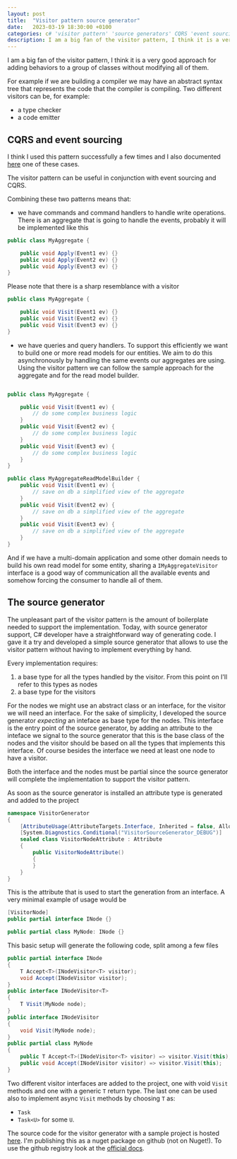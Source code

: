 ```yaml
---
layout: post
title:  "Visitor pattern source generator"
date:   2023-03-19 18:30:00 +0100
categories: c# 'visitor pattern' 'source generators' CQRS 'event sourcing' 
description: I am a big fan of the visitor pattern, I think it is a very good approach for adding behaviors to a group of classes without modifying all of them. 
---
```


I am a big fan of the visitor pattern, I think it is a very good approach for adding behaviors to a group of classes without modifying all of them. 

For example if we are building a compiler we may have an abstract syntax tree that represents the code that the compiler is compiling. Two different visitors can be, for example:
- a type checker 
- a code emitter

## CQRS and event sourcing

I think I used this pattern successfully a few times and I also documented [here](/c%23/'visitor/pattern'/workflows/2021/02/21/Workflows-with-visitor-pattern.html) one of these cases. 

The visitor pattern can be useful in conjunction with event sourcing and CQRS.

Combining these two patterns means that:
- we have commands and command handlers to handle write operations. There is an aggregate that is going to handle the events, probably it will be implemented like this

```csharp
public class MyAggregate {

    public void Apply(Event1 ev) {}
    public void Apply(Event2 ev) {}
    public void Apply(Event3 ev) {}
}
```

Please note that there is a sharp resemblance with a visitor

```csharp
public class MyAggregate {

    public void Visit(Event1 ev) {}
    public void Visit(Event2 ev) {}
    public void Visit(Event3 ev) {}
}
```

- we have queries and query handlers. To support this efficiently we want to build one or more read models for our entities. We aim to do this asynchronously by handling the same events our aggregates are using. 
Using the visitor pattern we can follow the sample approach for the aggregate and for the read model builder. 

```csharp

public class MyAggregate {

    public void Visit(Event1 ev) {
        // do some complex business logic
    }
    public void Visit(Event2 ev) {
        // do some complex business logic
    }
    public void Visit(Event3 ev) {
        // do some complex business logic
    }
}

public class MyAggregateReadModelBuilder {
    public void Visit(Event1 ev) {
        // save on db a simplified view of the aggregate
    }
    public void Visit(Event2 ev) {
        // save on db a simplified view of the aggregate
    }
    public void Visit(Event3 ev) {
        // save on db a simplified view of the aggregate
    }
}
```

And if we have a multi-domain application and some other domain needs to build his own read model for some entity, sharing a `IMyAggregateVisitor` interface is a good way of communication all the available events and somehow forcing the consumer to handle all of them.

## The source generator

The unpleasant part of the visitor pattern is the amount of boilerplate needed to support the implementation. Today, with source generator support, C# developer have a straightforward way of generating code. I gave it a try and developed a simple source generator that allows to use the visitor pattern without having to implement everything by hand. 

Every implementation requires:
1. a base type for all the types handled by the visitor. From this point on I'll refer to this types as nodes
2. a base type for the visitors

For the nodes we might use an abstract class or an interface, for the visitor we will need an interface. For the sake of simplicity, I developed the source generator _expecting_ an inteface as base type for the nodes. This interface is the entry point of the source generator, by adding an attribute to the inteface we signal to the source generator that this is the base class of the nodes and the visitor should be based on all the types that implements this interface. Of course besides the interface we need at least one node to have a visitor.

Both the interface and the nodes must be partial since the source generator will complete the implementation to support the visitor pattern.

As soon as the source generator is installed an attribute type is generated and added to the project

```csharp
namespace VisitorGenerator
{
    [AttributeUsage(AttributeTargets.Interface, Inherited = false, AllowMultiple = false)]
    [System.Diagnostics.Conditional("VisitorSourceGenerator_DEBUG")]
    sealed class VisitorNodeAttribute : Attribute
    {
        public VisitorNodeAttribute()
        {
        }
    }
}
```

This is the attribute that is used to start the generation from an interface. A very minimal example of usage would be

```csharp
[VisitorNode]
public partial interface INode {}

public partial class MyNode: INode {}
```

This basic setup will generate the following code, split among a few files

```csharp
public partial interface INode
{
    T Accept<T>(INodeVisitor<T> visitor);
    void Accept(INodeVisitor visitor);
}
public interface INodeVisitor<T>
{
    T Visit(MyNode node);
}
public interface INodeVisitor
{
    void Visit(MyNode node);
}
public partial class MyNode
{
    public T Accept<T>(INodeVisitor<T> visitor) => visitor.Visit(this);
    public void Accept(INodeVisitor visitor) => visitor.Visit(this);
}
```

Two different visitor interfaces are added to the project, one with void `Visit` methods and one with a generic `T` return type. The last one can be used also to implement async `Visit` methods by choosing `T` as:
- `Task`
- `Task<U>` for some `U`.

The source code for the visitor generator with a sample project is hosted [here](https://github.com/davidelettieri/visitor-generator). I'm publishing this as a nuget package on github (not on Nuget!). To use the github registry look at the [official docs](https://docs.github.com/en/packages/working-with-a-github-packages-registry/working-with-the-nuget-registry).